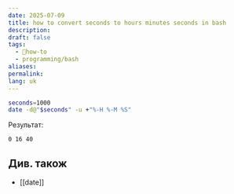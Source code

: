 ```yaml
---
date: 2025-07-09
title: how to convert seconds to hours minutes seconds in bash
description: 
draft: false
tags:
  - 🦮how-to
  - programming/bash
aliases: 
permalink: 
lang: uk
---
```

```bash
seconds=1000
date -d@"$seconds" -u +"%-H %-M %S"
```

Результат:

```
0 16 40
```

## Див. також

- [[date]]